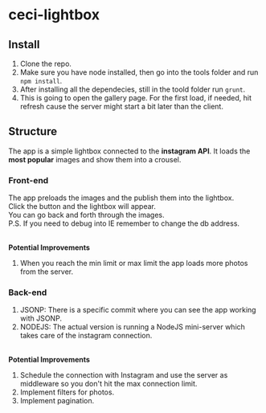 # ceci-lightbox

## Install
1. Clone the repo.
2. Make sure you have node installed, then go into the tools folder and run `npm install`.
3. After installing all the dependecies, still  in the toold folder run `grunt`.
4. This is going to open the gallery page. For the first load, if needed, hit refresh cause the server might start a bit later than the client.

## Structure
The app is a simple lightbox connected to the **instagram API**. It loads the **most popular** images and show them into a crousel.</br>

### Front-end
The app preloads the images and the publish them into the lightbox.</br>
Click the button and the lightbox will appear.</br>
You can go back and forth through the images.</br>
P.S. If you need to debug into IE remember to change the db address.</br></br>

**Potential Improvements**</br>
1. When you reach the min limit or max limit the app loads more photos from the server.

### Back-end
1. JSONP: There is a specific commit where you can see the app working with JSONP.
2. NODEJS: The actual version is running a NodeJS mini-server which takes care of the instagram connection.</br></br>

**Potential Improvements**</br>
1. Schedule the connection with Instagram and use the server as middleware so you don't hit the max connection limit.
2. Implement filters for photos.
3. Implement pagination.

